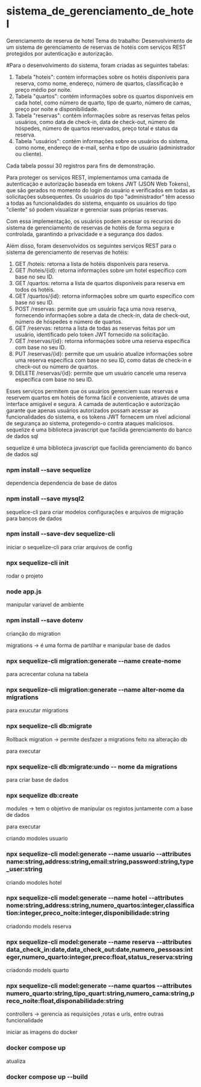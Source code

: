 # sistema_de_gerenciamento_de_hotel
Gerenciamento de reserva de hotel
Tema do trabalho: Desenvolvimento de um sistema de gerenciamento de reservas de hotéis com serviços REST protegidos por autenticação e autorização.

#Para o desenvolvimento do sistema, foram criadas as seguintes tabelas:

1. Tabela "hoteis": contém informações sobre os hotéis disponíveis para reserva, como nome, endereço, número de quartos, classificação e preço médio por noite.
2. Tabela "quartos": contém informações sobre os quartos disponíveis em cada hotel, como número de quarto, tipo de quarto, número de camas, preço por noite e disponibilidade.
3. Tabela "reservas": contém informações sobre as reservas feitas pelos usuários, como data de check-in, data de check-out, número de hóspedes, número de quartos reservados, preço total e status da reserva.
4. Tabela "usuários": contém informações sobre os usuários do sistema, como nome, endereço de e-mail, senha e tipo de usuário (administrador ou cliente).

Cada tabela possui 30 registros para fins de demonstração.

Para proteger os serviços REST, implementamos uma camada de autenticação e autorização baseada em tokens JWT (JSON Web Tokens), que são gerados no momento do login do usuário e verificados em todas as solicitações subsequentes. Os usuários do tipo "administrador" têm acesso a todas as funcionalidades do sistema, enquanto os usuários do tipo "cliente" só podem visualizar e gerenciar suas próprias reservas.

Com essa implementação, os usuários podem acessar os recursos do sistema de gerenciamento de reservas de hotéis de forma segura e controlada, garantindo a privacidade e a segurança dos dados.

Além disso, foram desenvolvidos os seguintes serviços REST para o sistema de gerenciamento de reservas de hotéis:

1. GET /hoteis: retorna a lista de hotéis disponíveis para reserva.
2. GET /hoteis/{id}: retorna informações sobre um hotel específico com base no seu ID.
3. GET /quartos: retorna a lista de quartos disponíveis para reserva em todos os hotéis.
4. GET /quartos/{id}: retorna informações sobre um quarto específico com base no seu ID.
5. POST /reservas: permite que um usuário faça uma nova reserva, fornecendo informações sobre a data de check-in, data de check-out, número de hóspedes e número de quartos.
6. GET /reservas: retorna a lista de todas as reservas feitas por um usuário, identificado pelo token JWT fornecido na solicitação.
7. GET /reservas/{id}: retorna informações sobre uma reserva específica com base no seu ID.
8. PUT /reservas/{id}: permite que um usuário atualize informações sobre uma reserva específica com base no seu ID, como datas de check-in e check-out ou número de quartos.
9. DELETE /reservas/{id}: permite que um usuário cancele uma reserva específica com base no seu ID.

Esses serviços permitem que os usuários gerenciem suas reservas e reservem quartos em hotéis de forma fácil e conveniente, através de uma interface amigável e segura. A camada de autenticação e autorização garante que apenas usuários autorizados possam acessar as funcionalidades do sistema, e os tokens JWT fornecem um nível adicional de segurança ao sistema, protegendo-o contra ataques maliciosos.
sequelize é uma biblioteca javascript que facilida gerenciamento do banco de dados sql 



sequelize é uma biblioteca javascript que facilida gerenciamento do banco de dados sql 
### npm install --save sequelize

dependencia dependencia de base de datos
### npm install --save mysql2

sequelice-cli para criar modelos configurações e arquivos de migração para bancos de dados 
### npm install --save-dev sequelize-cli

iniciar o sequelize-cli para criar arquivos de config 

### npx sequelize-cli init 

rodar o projeto 
### node app.js


manipular variavel de ambiente 
### npm install --save dotenv 

crianção do migration 

migrations -> é uma forma de partilhar e manipular base de dados 
### npx sequelize-cli migration:generate --name create-nome

para acrecentar coluna na tabela 
### npx sequelize-cli migration:generate --name alter-nome da migrations 

para exucutar migrations
### npx sequelize-cli db:migrate

Rollback migration -> permite desfazer a migrations feito na alteração db 

para executar 
### npx sequelize-cli db:migrate:undo -- nome da migrations

para criar base de dados
### npx sequelize db:create 


modules -> tem o objetivo de manipular os registos juntamente com a base de dados 

para executar  

criando modoles usuario 
### npx sequelize-cli model:generate --name usuario --attributes name:string,address:string,email:string,password:string,type_user:string

criando modoles hotel
### npx sequelize-cli model:generate --name hotel --attributes  nome:string,address:string,numero_quartos:integer,classification:integer,preco_noite:integer,disponibilidade:string

criadondo models reserva 
### npx sequelize-cli model:generate --name reserva --attributes data_check_in:date,data_check_out:date,numero_pessoas:integer,numero_quarto:integer,preco:float,status_reserva:string

criadondo models quarto
### npx sequelize-cli model:generate --name quartos --attributes   numero_quarto:string,tipo_quart:string,numero_cama:string,preco_noite:float,disponabilidade:string



controllers -> gerencia as requisições ,rotas e urls, entre outras funcionalidade 

iniciar as imagens do docker

### docker compose up
atualiza
### docker compose up --build


 
